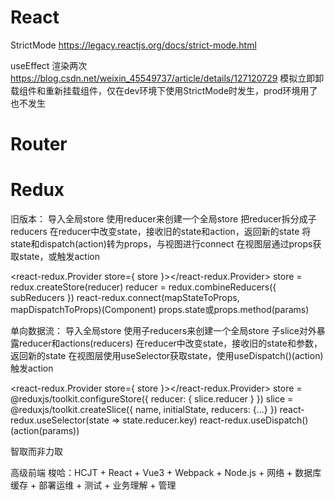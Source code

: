 # React      
StrictMode
  https://legacy.reactjs.org/docs/strict-mode.html

useEffect
  渲染两次 https://blog.csdn.net/weixin_45549737/article/details/127120729
    模拟立即卸载组件和重新挂载组件，仅在dev环境下使用StrictMode时发生，prod环境用了也不发生


# Router


# Redux
旧版本：
  导入全局store
  使用reducer来创建一个全局store
  把reducer拆分成子reducers
    在reducer中改变state，接收旧的state和action，返回新的state
  将state和dispatch(action)转为props，与视图进行connect
  在视图层通过props获取state，或触发action

  <react-redux.Provider store={ store }></react-redux.Provider>
  store = redux.createStore(reducer)
  reducer = redux.combineReducers({ subReducers })
  react-redux.connect(mapStateToProps, mapDispatchToProps)(Component)
  props.state或props.method(params)


单向数据流：
  导入全局store
  使用子reducers来创建一个全局store
  子slice对外暴露reducer和actions(reducers)
    在reducer中改变state，接收旧的state和参数，返回新的state
  在视图层使用useSelector获取state，使用useDispatch()(action)触发action

  <react-redux.Provider store={ store }></react-redux.Provider>
  store = @reduxjs/toolkit.configureStore({ reducer: { slice.reducer } })
  slice = @reduxjs/toolkit.createSlice({ name, initialState, reducers: {...} })
  react-redux.useSelector(state => state.reducer.key)
  react-redux.useDispatch()(action(params))



智取而非力取

高级前端
梭哈：HCJT + React + Vue3 + Webpack + Node.js + 网络 + 数据库缓存 + 部署运维 + 测试 + 业务理解 + 管理



